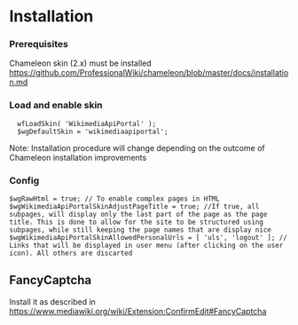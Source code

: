 # Installation

### Prerequisites
Chameleon skin (2.x) must be installed https://github.com/ProfessionalWiki/chameleon/blob/master/docs/installation.md

### Load and enable skin
      wfLoadSkin( 'WikimediaApiPortal' );
      $wgDefaultSkin = 'wikimediaapiportal';
      
Note: Installation procedure will change depending on the outcome of Chameleon installation improvements

### Config

    $wgRawHtml = true; // To enable complex pages in HTML
    $wgWikimediaApiPortalSkinAdjustPageTitle = true; //If true, all subpages, will display only the last part of the page as the page title. This is done to allow for the site to be structured using subpages, while still keeping the page names that are display nice
    $wgWikimediaApiPortalSkinAllowedPersonalUrls = [ 'uls', 'logout' ]; // Links that will be displayed in user menu (after clicking on the user icon). All others are discarted

## FancyCaptcha

Install it as described in https://www.mediawiki.org/wiki/Extension:ConfirmEdit#FancyCaptcha

